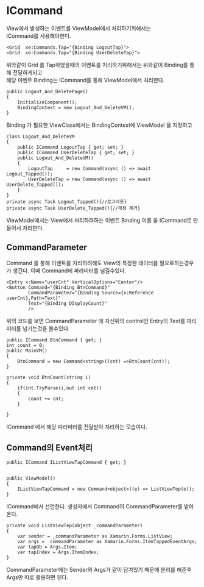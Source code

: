 # ICommand

View에서 발생하는 이벤트를 ViewModel에서 처리하기위해서는 <br/>
ICommand를 사용해야한다.


```
<Grid  xe:Commands.Tap="{Binding LogoutTap}">
<Grid  xe:Commands.Tap="{Binding UserDeleteTap}">
```
위와같이 Grid 를 Tap하였을때의 이벤트를 처리하기위해서는 위와같이 Binding를 통해 전달하게되고<br/>
해당 이벤트 Binding는 ICommand를 통해 ViewModel에서 처리한다.

```
public Logout_And_DeletePage()
{
	InitializeComponent();
	BindingContext = new Logout_And_DeleteVM();
}
```
Binding 가 필요한 ViewClass에서는 BindingContext에 ViewModel 을 지정하고

```
class Logout_And_DeleteVM 
{
	public ICommand LogoutTap { get; set; }
	public ICommand UserDeleteTap { get; set; }
	public Logout_And_DeleteVM()
	{
		LogoutTap     = new Command(async () => await Logout_Tapped());
		UserDeleteTap = new Command(async () => await UserDelete_Tapped());
	}
}
private async Task Logout_Tapped(){//로그아웃}
private async Task UserDelete_Tapped(){//계정 제거}
```
ViewModel에서는 View에서 처리하려하는 이벤트 Binding 이름 을 ICommand로 만들어서 처리한다.

## CommandParameter
Command 를 통해 이벤트를 처리하려해도 View의 특정한 데이터를 필요로하는경우가 생긴다.
이때 Command에 파라미터를 넘길수있다.
```
<Entry x:Name="userCnt" VerticalOptions="Center"/>
<Button Command="{Binding BtnCommand}"
		CommandParameter="{Binding Source={x:Reference userCnt},Path=Text}"
		Text="{Binding DIsplayCount}"
		/>
```
위의 코드를 보면 CommandParameter 에 자신위의 control인 Entry의 Text를 파리미터를 넘기는것을 볼수있다.

```
public ICommand BtnCommand { get; }
int count = 0;
public MainVM()
{
	BtnCommand = new Command<string>((cnt) =>BtnCount(cnt));
}

private void BtnCount(string i)
{
	if(int.TryParse(i,out int cnt))
	{
		count += cnt;
	}

}
```
ICommand 에서 해당 파라미터를 전달받아 처리하는 모습이다.<br/>

## Command의 Event처리

```
public ICommand IListViewTapCommand { get; }


public ViewModel()
{
	IListViewTapCommand = new Command<object>((e) => ListViewTep(e));
} 
```

ICommand에서 선언한다.
생성자에서 Command의 CommandParameter를 받아온다.

```
private void ListViewTep(object _commandParameter)
{
	var sender = _commandParameter as Xamarin.Forms.ListView;
	var args = _commandParameter as Xamarin.Forms.ItemTappedEventArgs;
	var tapOb = Args.Item;
	var tapIndex = Args.ItemIndex;
} 
```

CommandParameter에는 Sender와 Args가 같이 담겨있기 때문에 분리를 해준후
Args만 따로 활용하면 된다.


